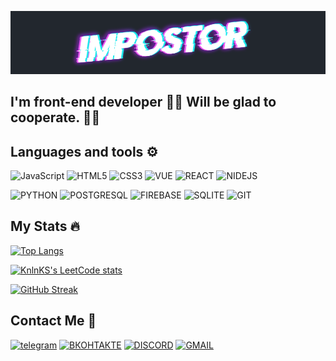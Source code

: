 ![HEADER](https://github.com/IMPOSTOR15/IMPOSTOR15/blob/main/assests/header_logo.png?raw=true)
## I'm front-end developer 👨‍💻 Will be glad to cooperate. ✍🏻
## Languages and tools ⚙️
![JavaScript](https://img.shields.io/badge/JavaScript-22272e?style=for-the-badge&logo=JavaScript)
![HTML5](https://img.shields.io/badge/HTML5-22272e?style=for-the-badge&logo=HTML5)
![CSS3](https://img.shields.io/badge/CSS3-22272e?style=for-the-badge&logo=CSS3&logoColor=blue)
![VUE](https://img.shields.io/badge/VUE3-22272e?style=for-the-badge&logo=vuedotjs)
![REACT](https://img.shields.io/badge/REACT-22272e?style=for-the-badge&logo=REACT)
![NIDEJS](https://img.shields.io/badge/node.js-22272e?style=for-the-badge&logo=node.js)

![PYTHON](https://img.shields.io/badge/PYTHON-22272e?style=for-the-badge&logo=PYTHON)
![POSTGRESQL](https://img.shields.io/badge/PostgreSQL-22272e?style=for-the-badge&logo=postgresql)
![FIREBASE](https://img.shields.io/badge/FIREBASE-22272e?style=for-the-badge&logo=FIREBASE)
![SQLITE](https://img.shields.io/badge/SQLight-22272e?style=for-the-badge&logo=sqlite)
![GIT](https://img.shields.io/badge/GIT-22272e?style=for-the-badge&logo=GIT)

## My Stats 🔥
[![Top Langs](https://github-readme-stats.vercel.app/api/top-langs/?username=IMPOSTOR15&layout=compact&theme=dark&bg_color=22272e)](https://github.com/anuraghazra/github-readme-stats)

[![KnlnKS's LeetCode stats](https://leetcode-stats-six.vercel.app/?username=dandr212&theme=dark)](https://github.com/KnlnKS/leetcode-stats)

[![GitHub Streak](https://github-readme-streak-stats.herokuapp.com/?user=IMPOSTOR15&theme=dark&background=22272e)](https://git.io/streak-stats)
## Contact Me 📲
[![telegram](https://img.shields.io/badge/telegram-22272e?style=for-the-badge&logo=telegram)](https://t.me/impostor15)
[![ВКОНТАКТЕ](https://img.shields.io/badge/ВКОНТАКТЕ-22272e?style=for-the-badge&logo=VK)](https://vk.com/ky4a_ha1i4ku)
[![DISCORD](https://img.shields.io/badge/DISCORD-22272e?style=for-the-badge&logo=discord)](https://discordapp.com/users/278535139653320705/)
[![GMAIL](https://img.shields.io/badge/EMAIL-22272e?style=for-the-badge&logo=gmail)](mailto:dandr212@gmail.com)

